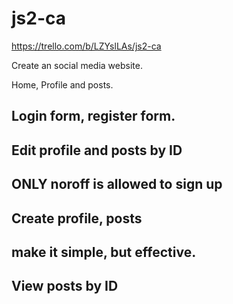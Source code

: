 # js2-ca
https://trello.com/b/LZYslLAs/js2-ca

Create an social media website.

Home, Profile and posts.

## Login form, register form.
## Edit profile and posts by ID
## ONLY noroff is allowed to sign up
## Create profile, posts
## make it simple, but effective.
## View posts by ID

